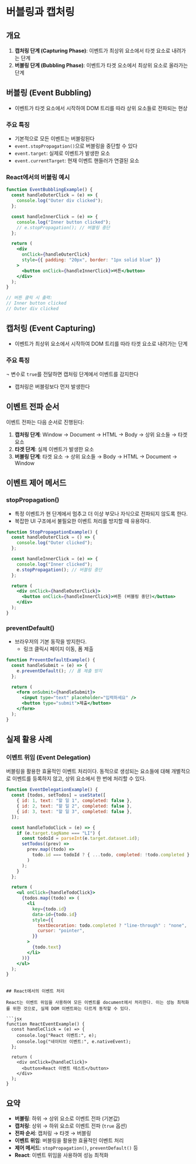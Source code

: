 # 버블링과 캡처링

## 개요

1. **캡처링 단계 (Capturing Phase)**: 이벤트가 최상위 요소에서 타겟 요소로 내려가는 단계
2. **버블링 단계 (Bubbling Phase)**: 이벤트가 타겟 요소에서 최상위 요소로 올라가는 단계

## 버블링 (Event Bubbling)

- 이벤트가 타겟 요소에서 시작하여 DOM 트리를 따라 상위 요소들로 전파되는 현상

### 주요 특징

- 기본적으로 모든 이벤트는 버블링된다
- `event.stopPropagation()`으로 버블링을 중단할 수 있다
- `event.target`: 실제로 이벤트가 발생한 요소
- `event.currentTarget`: 현재 이벤트 핸들러가 연결된 요소

### React에서의 버블링 예시

```jsx
function EventBubblingExample() {
  const handleOuterClick = (e) => {
    console.log("Outer div clicked");
  };

  const handleInnerClick = (e) => {
    console.log("Inner button clicked");
    // e.stopPropagation(); // 버블링 중단
  };

  return (
    <div
      onClick={handleOuterClick}
      style={{ padding: "20px", border: "1px solid blue" }}
    >
      <button onClick={handleInnerClick}>버튼</button>
    </div>
  );
}

// 버튼 클릭 시 출력:
// Inner button clicked
// Outer div clicked
```

## 캡처링 (Event Capturing)

- 이벤트가 최상위 요소에서 시작하여 DOM 트리를 따라 타겟 요소로 내려가는 단계

### 주요 특징

¬ 변수로 `true`를 전달하면 캡처링 단계에서 이벤트를 감지한다

- 캡처링은 버블링보다 먼저 발생한다

## 이벤트 전파 순서

이벤트 전파는 다음 순서로 진행된다:

1. **캡처링 단계**: Window → Document → HTML → Body → 상위 요소들 → 타겟 요소
2. **타겟 단계**: 실제 이벤트가 발생한 요소
3. **버블링 단계**: 타겟 요소 → 상위 요소들 → Body → HTML → Document → Window

## 이벤트 제어 메서드

### stopPropagation()

- 특정 이벤트가 현 단계에서 멈추고 더 이상 부모나 자식으로 전파되지 않도록 한다.
- 복잡한 UI 구조에서 불필요한 이벤트 처리를 방지할 때 유용하다.

```jsx
function StopPropagationExample() {
  const handleOuterClick = () => {
    console.log("Outer clicked");
  };

  const handleInnerClick = (e) => {
    console.log("Inner clicked");
    e.stopPropagation(); // 버블링 중단
  };

  return (
    <div onClick={handleOuterClick}>
      <button onClick={handleInnerClick}>버튼 (버블링 중단)</button>
    </div>
  );
}
```

### preventDefault()

- 브라우저의 기본 동작을 방지한다.
  - 링크 클릭시 페이지 이동, 폼 제출

```jsx
function PreventDefaultExample() {
  const handleSubmit = (e) => {
    e.preventDefault(); // 폼 제출 방지
  };

  return (
    <form onSubmit={handleSubmit}>
      <input type="text" placeholder="입력하세요" />
      <button type="submit">제출</button>
    </form>
  );
}
```

## 실제 활용 사례

### 이벤트 위임 (Event Delegation)

버블링을 활용한 효율적인 이벤트 처리이다. 동적으로 생성되는 요소들에 대해 개별적으로 이벤트를 등록하지 않고, 상위 요소에서 한 번에 처리할 수 있다.

```jsx
function EventDelegationExample() {
  const [todos, setTodos] = useState([
    { id: 1, text: "할 일 1", completed: false },
    { id: 2, text: "할 일 2", completed: false },
    { id: 3, text: "할 일 3", completed: false },
  ]);

  const handleTodoClick = (e) => {
    if (e.target.tagName === "LI") {
      const todoId = parseInt(e.target.dataset.id);
      setTodos((prev) =>
        prev.map((todo) =>
          todo.id === todoId ? { ...todo, completed: !todo.completed } : todo
        )
      );
    }
  };

  return (
    <ul onClick={handleTodoClick}>
      {todos.map((todo) => (
        <li
          key={todo.id}
          data-id={todo.id}
          style={{
            textDecoration: todo.completed ? "line-through" : "none",
            cursor: "pointer",
          }}
        >
          {todo.text}
        </li>
      ))}
    </ul>
  );
}
```

````

## React에서의 이벤트 처리

React는 이벤트 위임을 사용하여 모든 이벤트를 document에서 처리한다. 이는 성능 최적화를 위한 것으로, 실제 DOM 이벤트와는 다르게 동작할 수 있다.

```jsx
function ReactEventExample() {
  const handleClick = (e) => {
    console.log("React 이벤트:", e);
    console.log("네이티브 이벤트:", e.nativeEvent);
  };

  return (
    <div onClick={handleClick}>
      <button>React 이벤트 테스트</button>
    </div>
  );
}
````

## 요약

- **버블링**: 하위 → 상위 요소로 이벤트 전파 (기본값)
- **캡처링**: 상위 → 하위 요소로 이벤트 전파 (`true` 옵션)
- **전파 순서**: 캡처링 → 타겟 → 버블링
- **이벤트 위임**: 버블링을 활용한 효율적인 이벤트 처리
- **제어 메서드**: `stopPropagation()`, `preventDefault()` 등
- **React**: 이벤트 위임을 사용하여 성능 최적화

